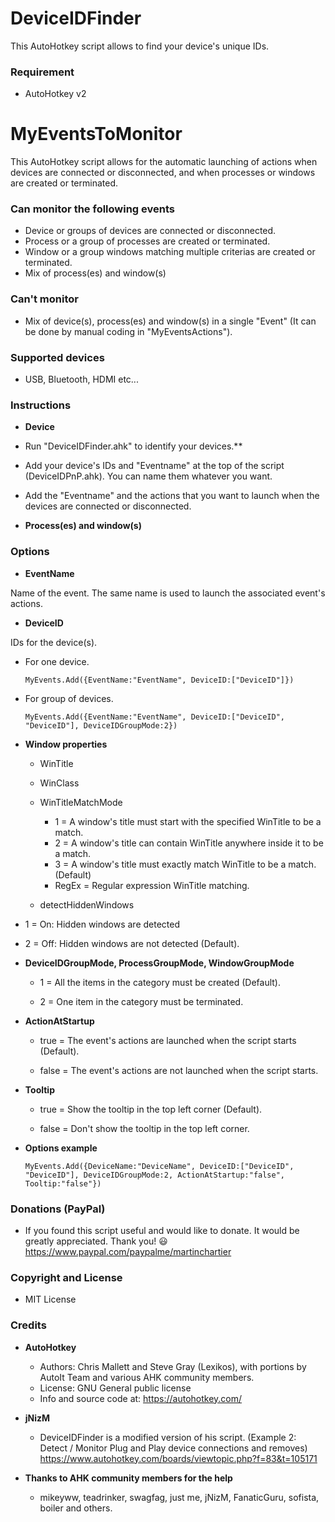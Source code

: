 # DeviceIDFinder
This AutoHotkey script allows to find your device's unique IDs.

### Requirement
* AutoHotkey v2

# MyEventsToMonitor
This AutoHotkey script allows for the automatic launching of actions when devices are connected or disconnected, and when processes or windows are created or terminated.

### Can monitor the following events
* Device or groups of devices are connected or disconnected.
* Process or a group of processes are created or terminated.
* Window or a group windows matching multiple criterias are created or terminated.
* Mix of process(es) and window(s)

### Can't monitor
* Mix of device(s), process(es) and window(s) in a single "Event" (It can be done by manual coding in "MyEventsActions").

### Supported devices
* USB, Bluetooth, HDMI etc...

### Instructions

* **Device**
* Run "DeviceIDFinder.ahk" to identify your devices.**
* Add your device's IDs and "Eventname" at the top of the script (DeviceIDPnP.ahk). You can name them whatever you want.
* Add the "Eventname" and the actions that you want to launch when the devices are connected or disconnected.

* **Process(es) and window(s)**

### Options

* **EventName**

Name of the event. The same name is used to launch the associated event's actions.

* **DeviceID**

IDs for the device(s).

  - For one device.

        MyEvents.Add({EventName:"EventName", DeviceID:["DeviceID"]})
        
  - For group of devices.

        MyEvents.Add({EventName:"EventName", DeviceID:["DeviceID", "DeviceID"], DeviceIDGroupMode:2})
        
* **Window properties**
  - WinTitle
  - WinClass
  - WinTitleMatchMode
    - 1 = A window's title must start with the specified WinTitle to be a match.
    - 2 = A window's title can contain WinTitle anywhere inside it to be a match.
    - 3 = A window's title must exactly match WinTitle to be a match. (Default)
    - RegEx = Regular expression WinTitle matching.

  - detectHiddenWindows
* 1 = On:  Hidden windows are detected
* 2 = Off: Hidden windows are not detected (Default).

* **DeviceIDGroupMode, ProcessGroupMode, WindowGroupMode**

  - 1 = All the items in the category must be created (Default).

  - 2 = One item in the category must be terminated.

* **ActionAtStartup**

  - true = The event's actions are launched when the script starts (Default). 

  - false = The event's actions are not launched when the script starts.

* **Tooltip**

  - true = Show the tooltip in the top left corner (Default).

  - false = Don't show the tooltip in the top left corner.

* **Options example**
    
      MyEvents.Add({DeviceName:"DeviceName", DeviceID:["DeviceID", "DeviceID"], DeviceIDGroupMode:2, ActionAtStartup:"false", Tooltip:"false"})

### Donations (PayPal)
  - If you found this script useful and would like to donate. It would be greatly appreciated. Thank you! :smiley:
    https://www.paypal.com/paypalme/martinchartier
  
### Copyright and License
  - MIT License

### Credits
* **AutoHotkey**
  - Authors: Chris Mallett and Steve Gray (Lexikos), with portions by AutoIt Team and various AHK community members.
  - License: GNU General public license
  - Info and source code at: https://autohotkey.com/
* **jNizM**
  - DeviceIDFinder is a modified version of his script. (Example 2: Detect / Monitor Plug and Play device connections and removes)
    https://www.autohotkey.com/boards/viewtopic.php?f=83&t=105171

* **Thanks to AHK community members for the help**
  - mikeyww, teadrinker, swagfag, just me, jNizM, FanaticGuru, sofista, boiler and others.
